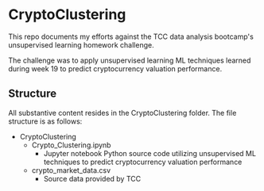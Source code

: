 # CryptoClustering
This repo documents my efforts against the TCC data analysis bootcamp's unsupervised learning homework challenge.

The challenge was to apply unsupervised learning ML techniques learned during week 19 to predict cryptocurrency valuation performance.

## Structure
All substantive content resides in the CryptoClustering folder. The file structure is as follows:

- CryptoClustering
    - Crypto_Clustering.ipynb
      - Jupyter notebook Python source code utilizing unsupervised ML techniques to predict cryptocurrency valuation performance
    - crypto_market_data.csv
      - Source data provided by TCC
